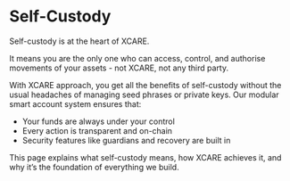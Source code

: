 # Self-Custody

Self-custody is at the heart of XCARE.

It means you are the only one who can access, control, and authorise movements of your assets - not XCARE, not any third party.

With XCARE approach, you get all the benefits of self-custody without the usual headaches of managing seed phrases or private keys. Our modular smart account system ensures that:

* Your funds are always under your control
* Every action is transparent and on-chain
* Security features like guardians and recovery are built in

This page explains what self-custody means, how XCARE achieves it, and why it’s the foundation of everything we build.
